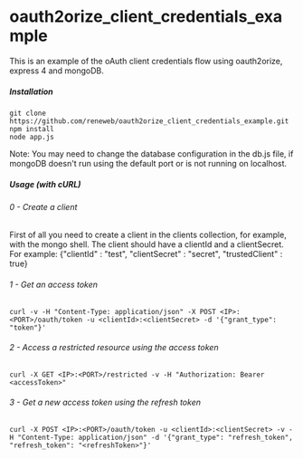 oauth2orize_client_credentials_example
======================================

This is an example of the oAuth client credentials flow using oauth2orize, express 4 and mongoDB.

##### Installation

```
git clone https://github.com/reneweb/oauth2orize_client_credentials_example.git
npm install
node app.js
```
Note: You may need to change the database configuration in the db.js file, if mongoDB doesn't run using the default port or is not running on localhost.

##### Usage (with cURL)

###### 0 - Create a client

First of all you need to create a client in the clients collection, for example, with the mongo shell. The client should have a clientId and a clientSecret.
For example:
{"clientId" : "test", "clientSecret" : "secret", "trustedClient" : true}

###### 1 - Get an access token

```
curl -v -H "Content-Type: application/json" -X POST <IP>:<PORT>/oauth/token -u <clientId>:<clientSecret> -d '{"grant_type": "token"}'
```

###### 2 - Access a restricted resource using the access token

```
curl -X GET <IP>:<PORT>/restricted -v -H "Authorization: Bearer <accessToken>"
```

###### 3 - Get a new access token using the refresh token

```
curl -X POST <IP>:<PORT>/oauth/token -u <clientId>:<clientSecret> -v -H "Content-Type: application/json" -d '{"grant_type": "refresh_token", "refresh_token": "<refreshToken>"}'
```

